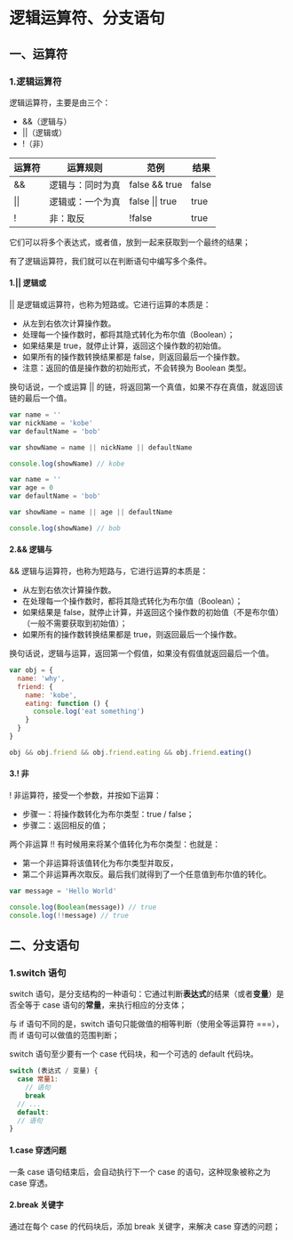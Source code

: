 # 逻辑运算符、分支语句

## 一、运算符

### 1.逻辑运算符

逻辑运算符，主要是由三个：

- &&（逻辑与）
- ||（逻辑或）
- !（非）

| 运算符 | 运算规则         | 范例            | 结果  |
| ------ | ---------------- | --------------- | ----- |
| &&     | 逻辑与：同时为真 | false && true   | false |
| \|\|   | 逻辑或：一个为真 | false \|\| true | true  |
| !      | 非：取反         | !false          | true  |

它们可以将多个表达式，或者值，放到一起来获取到一个最终的结果；

有了逻辑运算符，我们就可以在判断语句中编写多个条件。

#### 1.|| 逻辑或

|| 是逻辑或运算符，也称为短路或。它进行运算的本质是：

- 从左到右依次计算操作数。
- 处理每一个操作数时，都将其隐式转化为布尔值（Boolean）；
- 如果结果是 true，就停止计算，返回这个操作数的初始值。
- 如果所有的操作数转换结果都是 false，则返回最后一个操作数。
- 注意：返回的值是操作数的初始形式，不会转换为 Boolean 类型。

换句话说，一个或运算 || 的链，将返回第一个真值，如果不存在真值，就返回该链的最后一个值。

```javascript
var name = ''
var nickName = 'kobe'
var defaultName = 'bob'

var showName = name || nickName || defaultName

console.log(showName) // kobe
```

```javascript
var name = ''
var age = 0
var defaultName = 'bob'

var showName = name || age || defaultName

console.log(showName) // bob
```

#### 2.&& 逻辑与

&& 逻辑与运算符，也称为短路与，它进行运算的本质是：

- 从左到右依次计算操作数。
- 在处理每一个操作数时，都将其隐式转化为布尔值（Boolean）；
- 如果结果是 false，就停止计算，并返回这个操作数的初始值（不是布尔值）（一般不需要获取到初始值）；
- 如果所有的操作数转换结果都是 true，则返回最后一个操作数。

换句话说，逻辑与运算，返回第一个假值，如果没有假值就返回最后一个值。

```javascript
var obj = {
  name: 'why',
  friend: {
    name: 'kobe',
    eating: function () {
      console.log('eat something')
    }
  }
}

obj && obj.friend && obj.friend.eating && obj.friend.eating()
```

#### 3.! 非

! 非运算符，接受一个参数，并按如下运算：

- 步骤一：将操作数转化为布尔类型：true / false；
- 步骤二：返回相反的值；

两个非运算 !! 有时候用来将某个值转化为布尔类型：也就是：

- 第一个非运算将该值转化为布尔类型并取反，
- 第二个非运算再次取反。最后我们就得到了一个任意值到布尔值的转化。

```javascript
var message = 'Hello World'

console.log(Boolean(message)) // true
console.log(!!message) // true
```

## 二、分支语句

### 1.switch 语句

switch 语句，是分支结构的一种语句：它通过判断**表达式**的结果（或者**变量**）是否全等于 case 语句的**常量**，来执行相应的分支体；

与 if 语句不同的是，switch 语句只能做值的相等判断（使用全等运算符 ===），而 if 语句可以做值的范围判断；

switch 语句至少要有一个 case 代码块，和一个可选的 default 代码块。

```javascript
switch (表达式 / 变量) {
  case 常量1:
    // 语句
    break
  // ...
  default:
  // 语句
}
```

#### 1.case 穿透问题

一条 case 语句结束后，会自动执行下一个 case 的语句，这种现象被称之为 case 穿透。

#### 2.break 关键字

通过在每个 case 的代码块后，添加 break 关键字，来解决 case 穿透的问题；
